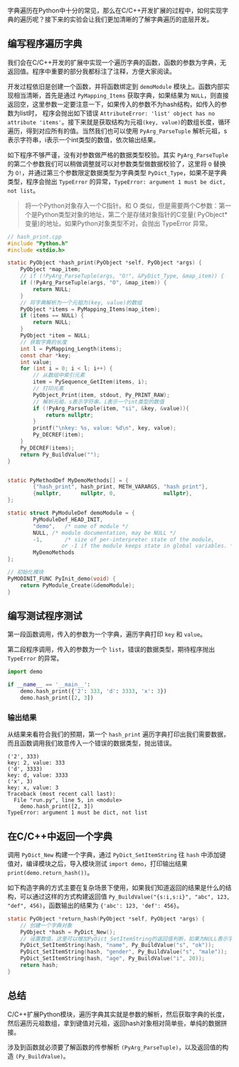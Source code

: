 字典遍历在Python中十分的常见，那么在C/C++开发扩展的过程中，如何实现字典的遍历呢？接下来的实验会让我们更加清晰的了解字典遍历的底层开发。

## 编写程序遍历字典

我们会在C/C++开发的扩展中实现一个遍历字典的函数，函数的参数为字典，无返回值。程序中重要的部分我都标注了注释，方便大家阅读。

开发过程依旧是创建一个函数，并将函数绑定到 `demoModule` 模块上。函数内部实现相当清晰，首先是通过 `PyMapping_Items` 获取字典，如果结果为 `NULL`，则直接返回空，这里参数一定要注意一下，如果传入的参数不为hash结构，如传入的参数为list时， 程序会抛出如下错误 `AttributeError: 'list' object has no attribute 'items'`。接下来就是获取结构为元祖`(key, value)`的数组长度，循环遍历，得到对应所有的值。当然我们也可以使用 `PyArg_ParseTuple` 解析元祖，s表示字符串，i表示一个int类型的数值，依次输出结果。

如下程序不够严谨，没有对参数做严格的数据类型校验。其实 `PyArg_ParseTuple` 的第二个参数我们可以稍做调整就可以对参数类型做数据校验了，这里将 `O` 替换为 `O!`，并通过第三个参数限定数据类型为字典类型 `PyDict_Type`，如果不是字典类型，程序会抛出 `TypeError` 的异常，`TypeError: argument 1 must be dict, not list`。

> 将一个Python对象存入一个C指针。和 O 类似，但是需要两个C参数：第一个是Python类型对象的地址，第二个是存储对象指针的C变量( PyObject* 变量)的地址。如果Python对象类型不对，会抛出 TypeError 异常。  

```c
// hash_print.cpp
#include "Python.h"
#include <stdio.h>

static PyObject *hash_print(PyObject *self, PyObject *args) {
    PyObject *map_item;
    // if (!PyArg_ParseTuple(args, "O!", &PyDict_Type, &map_item)) {
    if (!PyArg_ParseTuple(args, "O", &map_item)) {
        return NULL;
    }
    // 将字典解析为一个元祖为(key, value)的数组
    PyObject *items = PyMapping_Items(map_item);
    if (items == NULL) {
        return NULL;
    }
    PyObject *item = NULL;
    // 获取字典的长度
    int l = PyMapping_Length(items);
    const char *key;
    int value;
    for (int i = 0; i < l; i++) {
        // 从数组中索引元素
        item = PySequence_GetItem(items, i);
        // 打印元素
        PyObject_Print(item, stdout, Py_PRINT_RAW);
        // 解析元祖，s表示字符串，i表示一个int类型的数值
        if (!PyArg_ParseTuple(item, "si", &key, &value)){
            return nullptr;
        }
        printf("\nkey: %s, value: %d\n", key, value);
        Py_DECREF(item);
    }
    Py_DECREF(items);
    return Py_BuildValue("");
}


static PyMethodDef MyDemoMethods[] = {
        {"hash_print", hash_print, METH_VARARGS, "hash print"},
        {nullptr,      nullptr, 0,               nullptr},
};

static struct PyModuleDef demoModule = {
        PyModuleDef_HEAD_INIT,
        "demo",   /* name of module */
        NULL, /* module documentation, may be NULL */
        -1,       /* size of per-interpreter state of the module,
                 or -1 if the module keeps state in global variables. */
        MyDemoMethods
};

// 初始化模块
PyMODINIT_FUNC PyInit_demo(void) {
    return PyModule_Create(&demoModule);
}
```

## 编写测试程序测试

第一段函数调用，传入的参数为一个字典，遍历字典打印 `key` 和 `value`。

第二段程序调用，传入的参数为一个 `list`，错误的数据类型，期待程序抛出 `TypeError` 的异常。

```python
import demo

if __name__ == '__main__':
    demo.hash_print({'2': 333, 'd': 3333, 'x': 3})
    demo.hash_print([2, 3])
```

### 输出结果

从结果来看符合我们的预期，第一个 `hash_print` 遍历字典打印出我们需要数据，而且函数调用我们故意传入一个错误的数据类型，抛出错误。
```
('2', 333)
key: 2, value: 333
('d', 3333)
key: d, value: 3333
('x', 3)
key: x, value: 3
Traceback (most recent call last):
  File "run.py", line 5, in <module>
    demo.hash_print([2, 3])
TypeError: argument 1 must be dict, not list
```

## 在C/C++中返回一个字典

调用 `PyDict_New` 构建一个字典，通过 `PyDict_SetItemString` 往 `hash` 中添加键值对，编译模块之后，导入模块测试 `import demo`，打印输出结果 `print(demo.return_hash())`。

如下构造字典的方式主要在复杂场景下使用，如果我们知道返回的结果是什么的结构，可以通过这样的方式构建返回值 `Py_BuildValue("{s:i,s:i}", "abc", 123, "def", 456)`，函数输出的结果为 `{'abc': 123, 'def': 456}`。

```c
static PyObject *return_hash(PyObject *self, PyObject *args) {
    // 创建一个字典对象
    PyObject *hash = PyDict_New();
    // 设置数值，这里可以增加PyDict_SetItemString的返回值判断，如果为NULL表示字典键值对添加失败
    PyDict_SetItemString(hash, "name", Py_BuildValue("s", "ok"));
    PyDict_SetItemString(hash, "gender", Py_BuildValue("s", "male"));
    PyDict_SetItemString(hash, "age", Py_BuildValue("i", 20));
    return hash;
}
```

## 总结

C/C++扩展Python模块，遍历字典其实就是参数的解析，然后获取字典的长度，然后遍历元祖数组，拿到键值对元祖，返回hash对象相对简单些，单纯的数据拼接。

涉及到函数就必须要了解函数的传参解析 `(PyArg_ParseTuple)`，以及返回值的构造 `(Py_BuildValue)`。